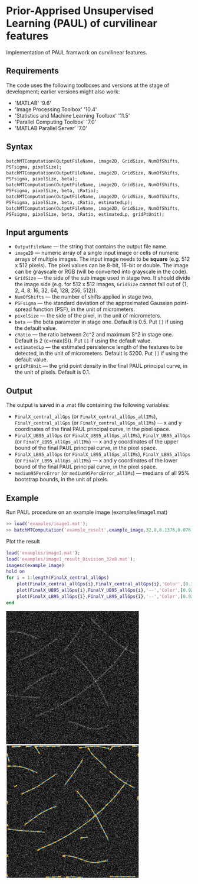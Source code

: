 # Prior-Apprised Unsupervised Learning (PAUL) of curvilinear features
Implementation of PAUL framwork on curvilinear features.

## Requirements
The code uses the following toolboxes and versions at the stage of development; earlier versions might also work:
* 'MATLAB' '9.6'
* 'Image Processing Toolbox' '10.4' 
* 'Statistics and Machine Learning Toolbox' '11.5' 
* 'Parallel Computing Toolbox' '7.0' 
* 'MATLAB Parallel Server' '7.0'

## Syntax
```
batchMTComputation(OutputFileName, image2D, GridSize, NumOfShifts, PSFsigma, pixelSize);
batchMTComputation(OutputFileName, image2D, GridSize, NumOfShifts, PSFsigma, pixelSize, beta);
batchMTComputation(OutputFileName, image2D, GridSize, NumOfShifts, PSFsigma, pixelSize, beta, cRatio);
batchMTComputation(OutputFileName, image2D, GridSize, NumOfShifts, PSFsigma, pixelSize, beta, cRatio, estimatedLp);
batchMTComputation(OutputFileName, image2D, GridSize, NumOfShifts, PSFsigma, pixelSize, beta, cRatio, estimatedLp, gridPtUnit);
```

## Input arguments
* `OutputFileName` — the string that contains the output file name.
* `image2D` — numeric array of a single input image or cells of numeric arrays of multiple images. The input image needs to be **square** (e.g. 512 x 512 pixels). The pixel values can be 8-bit, 16-bit or double. The image can be grayscale or RGB (will be converted into grayscale in the code).
* `GridSize` — the side of the sub image used in stage two. It should divide the image side (e.g. for 512 x 512 images, `GridSize` cannot fall out of {1, 2, 4, 8, 16, 32, 64, 128, 256, 512}).
* `NumOfShifts` — the number of shifts applied in stage two.
* `PSFsigma` — the standard deviation of the approximated Gaussian point-spread function (PSF), in the unit of micrometers.
* `pixelSize` — the side of the pixel, in the unit of micrometers.
* `beta` — the beta parameter in stage one. Default is 0.5. Put `[]` if using the default value.
* `cRatio` — the ratio between 2c^2 and maximum S^2 in stage one. Default is 2 (c=max(S)). Put `[]` if using the default value.
* `estimatedLp` — the estimated persistence length of the features to be detected, in the unit of micrometers. Default is 5200. Put `[]` if using the default value.
* `gridPtUnit` — the grid point density in the final PAUL principal curve, in the unit of pixels. Default is 0.1.


## Output
The output is saved in a .mat file containing the following variables:
* `FinalX_central_allGps` (or `FinalX_central_allGps_allIMs`), `FinalY_central_allGps` (or `FinalY_central_allGps_allIMs`) — x and y coordinates of the final PAUL principal curve, in the pixel space.
* `FinalX_UB95_allGps` (or `FinalX_UB95_allGps_allIMs`), `FinalY_UB95_allGps` (or `FinalY_UB95_allGps_allIMs`) — x and y coordinates of the upper bound of the final PAUL principal curve, in the pixel space.
* `FinalX_LB95_allGps` (or `FinalX_LB95_allGps_allIMs`), `FinalY_LB95_allGps` (or `FinalY_LB95_allGps_allIMs`) — x and y coordinates of the lower bound of the final PAUL principal curve, in the pixel space.
* `medium95PercError` (or `medium95PercError_allIMs`) — medians of all 95% bootstrap bounds, in the unit of pixels.

## Example

Run PAUL procedure on an example image (examples/image1.mat)
```matlab
>> load('examples/image1.mat');
>> batchMTComputation('example_result',example_image,32,8,0.1376,0.076,[],5,1000);
```

Plot the result
```matlab
load('examples/image1.mat');
load('examples/image1_result_Division_32x8.mat');
imagesc(example_image)
hold on
for i = 1:length(FinalX_central_allGps)
    plot(FinalX_central_allGps{i},FinalY_central_allGps{i},'Color',[0.3010, 0.7450, 0.9330],'LineWidth',0.6);
    plot(FinalX_UB95_allGps{i},FinalY_UB95_allGps{i},'--','Color',[0.9290, 0.6940, 0.1250],'LineWidth',0.5);
    plot(FinalX_LB95_allGps{i},FinalY_LB95_allGps{i},'--','Color',[0.9290, 0.6940, 0.1250],'LineWidth',0.5);
end
```
![example_image](examples/image1_display.png)
![example_result](examples/image1_result.png)


